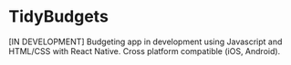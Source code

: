 # TidyBudgets
[IN DEVELOPMENT]
Budgeting app in development using Javascript and HTML/CSS with React Native. Cross platform compatible (iOS, Android).
